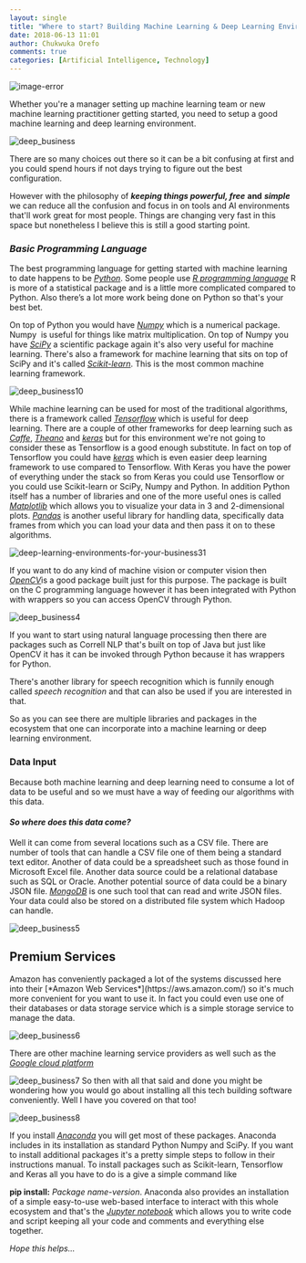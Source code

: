```yaml
---
layout: single
title: "Where to start? Building Machine Learning & Deep Learning Environments for your Business"
date: 2018-06-13 11:01
author: Chukwuka Orefo
comments: true
categories: [Artificial Intelligence, Technology]
---
```


![image-error](/images/WhereBusiness2.png)

Whether you're a manager setting up machine learning team or new machine learning practitioner getting started, you need to setup a good machine learning and deep learning environment.

![deep_business](/images/WhereBusiness.png "many roads")

There are so many choices out there so it can be a bit confusing at first and you could spend hours if not days trying to figure out the best configuration.

However with the philosophy of ***keeping things powerful, free*** __and__ ***simple*** we can reduce all the confusion and focus in on tools and AI environments that'll work great for most people. Things are changing very fast in this space but nonetheless I believe this is still a good starting point.

### _Basic Programming Language_
The best programming language for getting started with machine learning to date happens to be [*Python*](https://www.python.org/). Some people use [*R programming language*](https://www.r-project.org/) R is more of a statistical package and is a little more complicated compared to Python. Also there’s a lot more work being done on Python so that's your best bet.

On top of Python you would have [*Numpy*](http://www.numpy.org/) which is a numerical package. Numpy  is useful for things like matrix multiplication. On top of Numpy you have [*SciPy*](https://www.scipy.org/) a scientific package again it's also very useful for machine learning. There's also a framework for machine learning that sits on top of SciPy and it's called [*Scikit-learn*](http://scikit-learn.org/). This is the most common machine learning framework.

![deep_business10](/images/WhereBusiness10.png "machine learning stack")

While machine learning can be used for most of the traditional algorithms, there is a framework called [*Tensorflow*](https://www.tensorflow.org/) which is useful for deep learning. There are a couple of other frameworks for deep learning such as [*Caffe*](http://caffe.berkeleyvision.org/), [*Theano*](http://deeplearning.net/software/theano/) and  [*keras*](https://keras.io/)  but for this environment we're not going to consider these as Tensorflow is a good enough substitute. In fact on top of Tensorflow you could have [*keras*](https://keras.io/) which is even easier deep learning framework to use compared to Tensorflow. With Keras you have the power of everything under the stack so from Keras you could use Tensorflow or you could use Scikit-learn or SciPy, Numpy and Python. In addition Python itself has a number of libraries and one of the more useful ones is called [*Matplotlib*](https://matplotlib.org/) which allows you to visualize your data in 3 and 2-dimensional plots. [*Pandas*](https://pandas.pydata.org/) is another useful library for handling data, specifically data frames from which you can load your data and then pass it on to these algorithms.

![deep-learning-environments-for-your-business31](/images/where-to-start-building-machine-learning-deep-learning-environments-for-your-business31.png)

If you want to do any kind of machine vision or computer vision then [*OpenCV*](https://opencv.org)is a good package built just for this purpose. The package is built on the C programming language however it has been integrated with Python with wrappers so you can access OpenCV through Python.

![deep_business4](/images/WhereBusiness4.png "opencv with python")

If you want to start using natural language processing then there are packages such as Correll NLP that's built on top of Java but just like OpenCV it has it can be invoked through Python because it has wrappers for Python.

There's another library for speech recognition which is funnily enough called *speech recognition* and that can also be used if you are interested in that.

So as you can see there are multiple libraries and packages in the ecosystem that one can incorporate into a machine learning or deep learning environment.

### __Data Input__
Because both machine learning and deep learning need to consume a lot of data to be useful and so we must have a way of feeding our algorithms with this data.

#### _So where does this data come?_
Well it can come from several locations such as a CSV file. There are number of tools that can handle a CSV file one of them being a standard text editor. Another of data could be a spreadsheet such as those found in Microsoft Excel file. Another data source could be a relational database such as SQL or Oracle. Another potential source of data could be a binary JSON file. [*MongoDB*](https://www.mongodb.com/) is one such tool that can read and write JSON files. Your data could also be stored on a distributed file system which Hadoop can handle.

![deep_business5](/images/WhereBusiness5.png "machine learning stack")
<h2>Premium Services</h2>
Amazon has conveniently packaged a lot of the systems discussed here into their [*Amazon Web Services*](https://aws.amazon.com/) so it's much more convenient for you want to use it. In fact you could even use one of their databases or data storage service which is a simple storage service to manage the data.

![deep_business6](/images/WhereBusiness6.png "machine learning stack")

There are other machine learning service providers as well such as the [*Google cloud platform*](https://cloud.google.com/)

![deep_business7](/images/WhereBusiness7.png "machine learning with google cloud platform")
So then with all that said and done you might be wondering how you would go about installing all this tech building software conveniently. Well I have you covered on that too!

![deep_business8](/images/WhereBusiness8.png "anaconda programing & package")

If you install [*Anaconda*](https://anaconda.org/) you will get most of these packages. Anaconda includes in its installation as standard Python Numpy and SciPy. If you want to install additional packages it's a pretty simple steps to follow in their instructions manual. To install packages such as Scikit-learn, Tensorflow and Keras all you have to do is a give a simple command like

__pip install:__ *Package name-version*. Anaconda also provides an installation of a simple easy-to-use web-based interface to interact with this whole ecosystem and that's the [*Jupyter notebook*](http://jupyter.org/) which allows you to write code and script keeping all your code and comments and everything else together.

_Hope this helps..._
